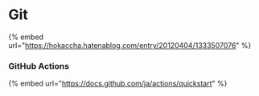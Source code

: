 # Git



{% embed url="https://hokaccha.hatenablog.com/entry/20120404/1333507076" %}





### GitHub Actions

{% embed url="https://docs.github.com/ja/actions/quickstart" %}



